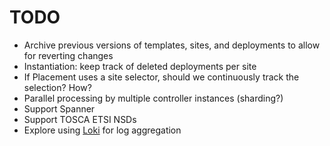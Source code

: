TODO
====

* Archive previous versions of templates, sites, and deployments to allow for reverting
  changes
* Instantiation: keep track of deleted deployments per site
* If Placement uses a site selector, should we continuously track the selection? How?
* Parallel processing by multiple controller instances (sharding?)
* Support Spanner
* Support TOSCA ETSI NSDs
* Explore using [Loki](https://github.com/grafana/loki) for log aggregation
